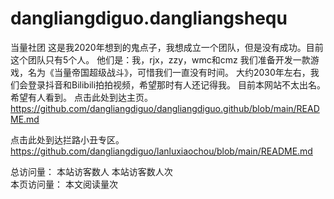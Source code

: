 # dangliangdiguo.dangliangshequ
当量社团
这是我2020年想到的鬼点子，我想成立一个团队，但是没有成功。目前这个团队只有5个人。
他们是：我，rjx，zzy，wmc和cmz
我们准备开发一款游戏，名为《当量帝国超级战斗》，可惜我们一直没有时间。
大约2030年左右，我们会登录抖音和Bilibili拍拍视频，希望那时有人还记得我。
目前本网站不太出名。希望有人看到。
点击此处到达主页。https://github.com/dangliangdiguo/dangliangdiguo.github/blob/main/README.md

点击此处到达拦路小丑专区。https://github.com/dangliangdiguo/lanluxiaochou/blob/main/README.md
<script type="text/javascript" src="busuanzi.js"></script> <script async src="//busuanzi.ibruce.info/busuanzi/2.3/busuanzi.pure.mini.js"> </script> 
总访问量：
 本站访客数人 
本站访客数人次  
本页访问量：
 本文阅读量次 

<script type="text/javascript">function show_runtime(){window.setTimeout("show_runtime()",1000);X=new Date("11/27/2021 21:04:00");Y=new Date();T=(Y.getTime()-X.getTime());M=246060*1000;a=T/M;A=Math.floor(a);b=(a-A)*24;B=Math.floor(b);c=(b-B)*60;C=Math.floor((b-B)*60);D=Math.floor((c-C)*60);runtime_span.innerHTML="本站已运行: "+A+"天"+B+"小时"+C+"分"+D+"秒"}show_runtime();</script>
